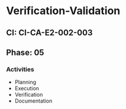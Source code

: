 # Verification-Validation

## CI: CI-CA-E2-002-003
## Phase: 05

### Activities
- Planning
- Execution
- Verification
- Documentation
